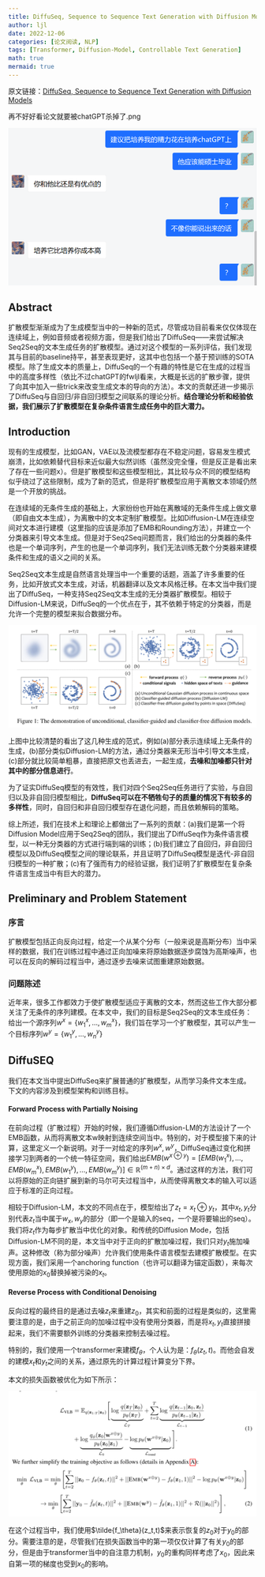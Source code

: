 ```yaml
---
title: DiffuSeq, Sequence to Sequence Text Generation with Diffusion Models
author: ljl
date: 2022-12-06
categories: [论文阅读, NLP]
tags: [Transformer, Diffusion-Model, Controllable Text Generation]
math: true
mermaid: true
---
```


原文链接：[DiffuSeq, Sequence to Sequence Text Generation with Diffusion Models](https://arxiv.org/pdf/2210.08933.pdf)

再不好好看论文就要被chatGPT杀掉了.png

![Desktop View](/assets/img/posts/2022-12-06-diffuseq-mode/chatGPT.png)

## Abstract

扩散模型渐渐成为了生成模型当中的一种新的范式，尽管成功目前看来仅仅体现在连续域上，例如音频或者视频方面，但是我们给出了DiffuSeq——来尝试解决Seq2Seq的文本生成任务的扩散模型。通过对这个模型的一系列评估，我们发现其与目前的baseline持平，甚至表现更好，这其中也包括一个基于预训练的SOTA模型。除了生成文本的质量上，DiffuSeq的一个有趣的特性是它在生成的过程当中的高度多样性（依比不过chatGPT的fwljl看来，大概是长远的扩散步骤，提供了向其中加入一些trick来改变生成文本的导向的方法）。本文的贡献还进一步揭示了DiffuSeq与自回归/非自回归模型之间联系的理论分析。**结合理论分析和经验依据，我们展示了扩散模型在复杂条件语言生成任务中的巨大潜力。**

## Introduction

现有的生成模型，比如GAN，VAE以及流模型都存在不稳定问题，容易发生模式崩溃，比如依赖替代目标来近似最大似然训练（虽然没完全懂，但是反正是看出来了存在一些问题x）。但是扩散模型和这些模型相比，其比较与众不同的模型结构似乎绕过了这些限制，成为了新的范式，但是将扩散模型应用于离散文本领域仍然是一个开放的挑战。

在连续域的无条件生成的基础上，大家纷纷也开始在离散域的无条件生成上做文章（即自由文本生成），为离散中的文本定制扩散模型。比如Diffusion-LM在连续空间对文本进行建模（这里指的应该是添加了EMB和Rounding方法），并建立一个分类器来引导文本生成。但是对于Seq2Seq问题而言，我们给出的分类器的条件也是一个单词序列，产生的也是一个单词序列，我们无法训练无数个分类器来建模条件和生成的语义之间的关系。

Seq2Seq文本生成是自然语言处理当中一个重要的话题，涵盖了许多重要的任务，比如开放式文本生成，对话，机器翻译以及文本风格迁移。在本文当中我们提出了DiffuSeq，一种支持Seq2Seq文本生成的无分类器扩散模型。相较于Diffusion-LM来说，DiffuSeq的一个优点在于，其不依赖于特定的分类器，而是允许一个完整的模型来拟合数据分布。

![Desktop View](/assets/img/posts/2022-12-06-diffuseq-mode/fig1.png)

上图中比较清楚的看出了这几种生成的范式，例如(a)部分表示连续域上无条件的生成，(b)部分类似Diffusion-LM的方法，通过分类器来无形当中引导文本生成，(c)部分就比较简单粗暴，直接把原文也丢进去，一起生成，**去噪和加噪都只针对其中的部分信息进行**。

为了证实DiffuSeq模型的有效性，我们对四个Seq2Seq任务进行了实验，与自回归以及非自回归模型相比，**DiffuSeq可以在不牺牲句子的质量的情况下有较多的多样性**，同时，自回归和非自回归模型存在退化问题，而且依赖解码的策略。

综上所述，我们在技术上和理论上都做出了一系列的贡献：(a)我们是第一个将Diffusion Model应用于Seq2Seq的团队，我们提出了DiffuSeq作为条件语言模型，以一种无分类器的方式进行端到端的训练；(b)我们建立了自回归，非自回归模型以及DiffuSeq模型之间的理论联系，并且证明了DiffuSeq模型是迭代-非自回归模型的一种扩散；(c)有了强而有力的经验证据，我们证明了扩散模型在复杂条件语言生成当中有巨大的潜力。

## Preliminary and Problem Statement

### 序言

扩散模型包括正向反向过程，给定一个从某个分布（一般来说是高斯分布）当中采样的数据，我们在训练过程中通过正向加噪来将原始数据逐步腐蚀为高斯噪声，也可以在反向的解码过程当中，通过逐步去噪来试图重建原始数据。

### 问题陈述

近年来，很多工作都效力于使扩散模型适应于离散的文本，然而这些工作大部分都关注了无条件的序列建模。在本文中，我们的目标是Seq2Seq的文本生成任务：给出一个源序列$w^x=\{w_1^x,...,w_m^x\}$，我们旨在学习一个扩散模型，其可以产生一个目标序列$w^y=\{w_1^y,...,w_n^y\}$

## DiffuSEQ

我们在本文当中提出DiffuSeq来扩展普通的扩散模型，从而学习条件文本生成。下文的内容涉及到模型架构和训练目标。

#### Forward Process with Partially Noising

在前向过程（扩散过程）开始的时候，我们遵循Diffusion-LM的方法设计了一个EMB函数，从而将离散文本w映射到连续空间当中。特别的，对于模型接下来的计算，这里定义一个新说明。对于一对给定的序列$w^x,w^y$，DiffuSeq通过变化和拼接学习到两者的一个统一特征空间，我们给出$EMB(w^{x\oplus{y}})=[EMB(w_1^x),...,EMB(w_m^x),EMB(w_1^y),...,EMB(w_m^y)]\in\mathbb{R}^{(m+n)\times{d}}$。通过这样的方法，我们可以将原始的正向链扩展到新的马尔可夫过程当中，从而使得离散文本的输入可以适应于标准的正向过程。

相较于Diffusion-LM，本文的不同点在于，模型给出了$z_t=x_t\oplus{y_t}$，其中$x_t,y_t$分别代表$z_t$当中属于$w_x,w_y$的部分（即一个是输入的seq，一个是将要输出的seq）。我们将$z_t$作为每步扩散当中优化的对象。和传统的Diffusion Mode，包括Diffusion-LM不同的是，本文当中对于正向的扩散加噪过程，我们只对$y_t$施加噪声。这种修改（称为部分噪声）允许我们使用条件语言模型去建模扩散模型。在实现方面，我们采用一个anchoring function（也许可以翻译为锚定函数），来每次使用原始的$x_0$替换掉被污染的$x_t$。

#### Reverse Process with Conditional Denoising

反向过程的最终目的是通过去噪$z_t$来重建$z_0$，其实和前面的过程是类似的，这里需要注意的是，由于之前正向的加噪过程中没有使用分类器，而是将$x_t,y_t$直接拼接起来，我们不需要额外训练的分类器来控制去噪过程。

特别的，我们使用一个transformer来建模$f_{\theta}$，个人认为是：$f_{\theta}(z_t,t)$。而他会自发的建模$x_t$和$y_t$之间的关系，通过原先的计算过程计算变分下界。

本文的损失函数被优化为如下所示：

![Desktop View](/assets/img/posts/2022-12-06-diffuseq-mode/loss.png)

在这个过程当中，我们使用$\tilde{f_\theta}(z_t,t)$来表示恢复的$z_0$对于$y_0$的部分。需要注意的是，尽管我们在损失函数当中的第一项仅仅计算了有关$y_0$的部分，但是由于transformer当中的自注意力机制，$y_0$的重构同样考虑了$x_0$，因此来自第一项的梯度也受到$x_0$的影响。




